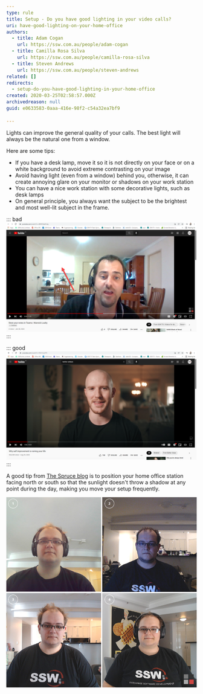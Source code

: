 ```yaml
---
type: rule
title: Setup - Do you have good lighting in your video calls?
uri: have-good-lighting-on-your-home-office
authors:
  - title: Adam Cogan
    url: https://ssw.com.au/people/adam-cogan
  - title: Camilla Rosa Silva
    url: https://ssw.com.au/people/camilla-rosa-silva
  - title: Steven Andrews
    url: https://ssw.com.au/people/steven-andrews
related: []
redirects:
  - setup-do-you-have-good-lighting-in-your-home-office
created: 2020-03-25T02:58:57.000Z
archivedreason: null
guid: e0633583-0aaa-416e-98f2-c54a32ea7bf9

---
```


Lights can improve the general quality of your calls. The best light will always be the natural one from a window.

Here are some tips:

* If you have a desk lamp, move it so it is not directly on your face or on a white background to avoid extreme contrasting on your image
* Avoid having light (even from a window) behind you, otherwise, it can create annoying glare on your monitor or shadows on your work station
* You can have a nice work station with some decorative lights, such as desk lamps
* On general principle, you always want the subject to be the brightest and most well-lit subject in the frame.

::: bad
![Figure: Bad example - Overexposed kitchen](overexposed-kitchen.png)
:::

::: good
![Figure: Good example - Person is the brightest subject in the frame](good-example.png)
:::

A good tip from [The Spruce blog](https://www.thespruce.com/tips-for-better-home-office-lighting-1812436) is to position your home office station facing north or south so that the sunlight doesn't throw a shadow at any point during the day, making you move your setup frequently.

![Figure: See how different lighting setups can impact remote meetings videos](lightning-impacts.png)
